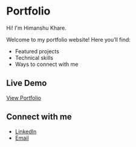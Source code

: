# Portfolio

Hi! I'm Himanshu Khare.

Welcome to my portfolio website! Here you’ll find:
- Featured projects
- Technical skills
- Ways to connect with me


## Live Demo
[View Portfolio](https://sparkly-gecko-9b2188.netlify.app/)

## Connect with me
- [LinkedIn](https://www.linkedin.com/in/himanshu-khare-33b63a279/)
- [Email](mailto:hkhare666@gmail.com)
